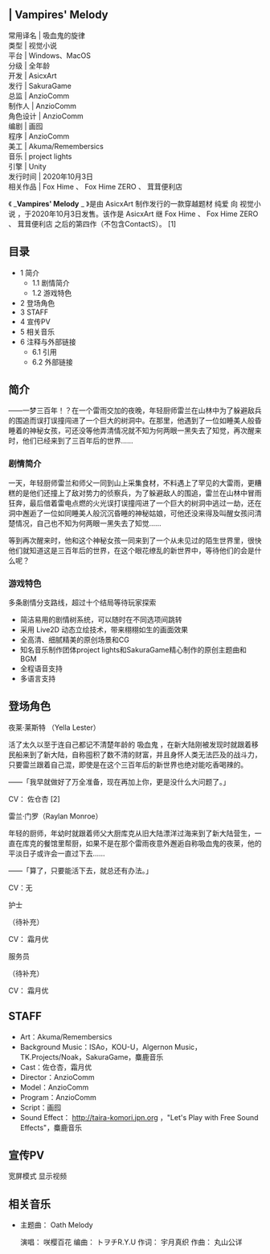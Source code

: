 |  Vampires' Melody  
---  
常用译名  |  吸血鬼的旋律   
类型  |  视觉小说   
平台  |  Windows、MacOS   
分级  |  全年龄   
开发  |  AsicxArt   
发行  |  SakuraGame   
总监  |  AnzioComm   
制作人  |  AnzioComm   
角色设计  |  AnzioComm   
编剧  |  画囮   
程序  |  AnzioComm   
美工  |  Akuma/Remembersics   
音乐  |  project lights   
引擎  |  Unity   
发行时间  |  2020年10月3日   
相关作品  |  Fox Hime  、  Fox Hime ZERO  、  茸茸便利店   
  
《 _**Vampires' Melody** _ 》是由  AsicxArt  制作发行的一款穿越题材  纯爱  向  视觉小说
，于2020年10月3日发售。该作是  AsicxArt  继  Fox Hime  、  Fox Hime ZERO  、  茸茸便利店
之后的第四作（不包含ContactS）。  [1]

##  目录

  * 1  简介 
    * 1.1  剧情简介 
    * 1.2  游戏特色 
  * 2  登场角色 
  * 3  STAFF 
  * 4  宣传PV 
  * 5  相关音乐 
  * 6  注释与外部链接 
    * 6.1  引用 
    * 6.2  外部链接 

##  简介

——一梦三百年！？在一个雷雨交加的夜晚，年轻厨师雷兰在山林中为了躲避敌兵的围追而误打误撞闯进了一个巨大的树洞中。在那里，他遇到了一位如睡美人般昏睡着的神秘女孩，可还没等他弄清情况就不知为何两眼一黑失去了知觉，再次醒来时，他们已经来到了三百年后的世界……

###  剧情简介

一天，年轻厨师雷兰和师父一同到山上采集食材，不料遇上了罕见的大雷雨，更糟糕的是他们还撞上了敌对势力的侦察兵，为了躲避敌人的围追，雷兰在山林中冒雨狂奔，最后借着雷电点燃的火光误打误撞闯进了一个巨大的树洞中逃过一劫，还在洞中邂逅了一位如同睡美人般沉沉昏睡的神秘姑娘，可他还没来得及叫醒女孩问清楚情况，自己也不知为何两眼一黑失去了知觉……

等到再次醒来时，他和这个神秘女孩一同来到了一个从未见过的陌生世界里，很快他们就知道这是三百年后的世界，在这个眼花缭乱的新世界中，等待他们的会是什么呢？

###  游戏特色

多条剧情分支路线，超过十个结局等待玩家探索

  * 简洁易用的剧情树系统，可以随时在不同选项间跳转 
  * 采用  Live2D  动态立绘技术，带来栩栩如生的画面效果 
  * 全高清、细腻精美的原创场景和CG 
  * 知名音乐制作团体project lights和SakuraGame精心制作的原创主题曲和BGM 
  * 全程语音支持 
  * 多语言支持 

##  登场角色

夜莱·莱斯特  （Yella Lester）

活了太久以至于连自己都记不清楚年龄的  吸血鬼
，在新大陆刚被发现时就跟着移民船来到了新大陆，自称囤积了数不清的财富，并且身怀人类无法匹及的战斗力，只要雷兰跟着自己混，即使是在这个三百年后的新世界也绝对能吃香喝辣的。

——「我早就做好了万全准备，现在再加上你，更是没什么大问题了。」

CV：  佐仓杏  [2]

雷兰·门罗（Raylan Monroe）

年轻的厨师，年幼时就跟着师父大厨库克从旧大陆漂洋过海来到了新大陆营生，一直在库克的餐馆里帮厨，如果不是在那个雷雨夜意外邂逅自称吸血鬼的夜莱，他的平淡日子或许会一直过下去……

——「算了，只要能活下去，就总还有办法。」

CV：无

护士

（待补充）

CV：  霜月优

服务员

（待补充）

CV：  霜月优

##  STAFF

  * Art：Akuma/Remembersics 
  * Background Music：ISAo，KOU-U，Algernon Music，TK.Projects/Noak，SakuraGame，麋鹿音乐 
  * Cast：佐仓杏，霜月优 
  * Director：AnzioComm 
  * Model：AnzioComm 
  * Program：AnzioComm 
  * Script：画囮 
  * Sound Effect：  http://taira-komori.jpn.org  ，"Let's Play with Free Sound Effects"，麋鹿音乐 

##  宣传PV

宽屏模式  显示视频

##  相关音乐

  * 主题曲：  Oath Melody 

     演唱：  咲樱百花 
     编曲：  トヲチR.Y.U 
     作词：  宇月真织 
     作曲：  丸山公详 